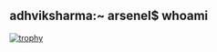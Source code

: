 ## adhviksharma:~ arsenel$ whoami
[![trophy](https://github-profile-trophy.vercel.app/?username=A12S3N3L&theme=onedark)](https://github.com/ryo-ma/github-profile-trophy)
